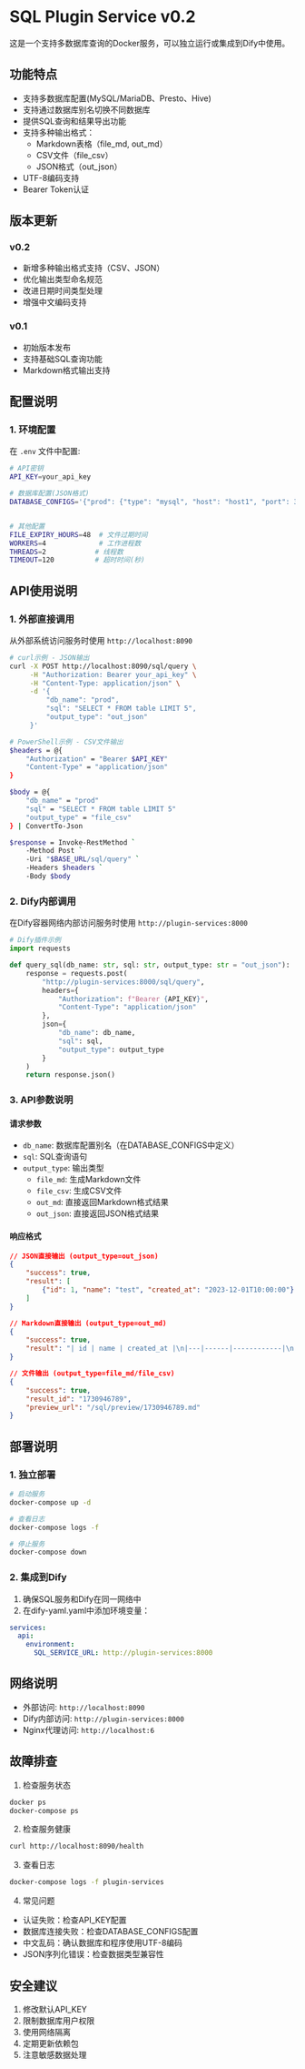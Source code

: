 # SQL Plugin Service v0.2

这是一个支持多数据库查询的Docker服务，可以独立运行或集成到Dify中使用。

## 功能特点
- 支持多数据库配置(MySQL/MariaDB、Presto、Hive)
- 支持通过数据库别名切换不同数据库
- 提供SQL查询和结果导出功能
- 支持多种输出格式：
  - Markdown表格（file_md, out_md）
  - CSV文件（file_csv）
  - JSON格式（out_json）
- UTF-8编码支持
- Bearer Token认证

## 版本更新
### v0.2
- 新增多种输出格式支持（CSV、JSON）
- 优化输出类型命名规范
- 改进日期时间类型处理
- 增强中文编码支持

### v0.1
- 初始版本发布
- 支持基础SQL查询功能
- Markdown格式输出支持

## 配置说明

### 1. 环境配置
在 `.env` 文件中配置:
```bash
# API密钥
API_KEY=your_api_key

# 数据库配置(JSON格式)
DATABASE_CONFIGS='{"prod": {"type": "mysql", "host": "host1", "port": 3306, "user": "user1", "password": "pass1"}}'


# 其他配置
FILE_EXPIRY_HOURS=48  # 文件过期时间
WORKERS=4             # 工作进程数
THREADS=2            # 线程数
TIMEOUT=120          # 超时时间(秒)
```

## API使用说明

### 1. 外部直接调用
从外部系统访问服务时使用 `http://localhost:8090`

```bash
# curl示例 - JSON输出
curl -X POST http://localhost:8090/sql/query \
     -H "Authorization: Bearer your_api_key" \
     -H "Content-Type: application/json" \
     -d '{
         "db_name": "prod",
         "sql": "SELECT * FROM table LIMIT 5",
         "output_type": "out_json"
     }'

# PowerShell示例 - CSV文件输出
$headers = @{
    "Authorization" = "Bearer $API_KEY"
    "Content-Type" = "application/json"
}

$body = @{
    "db_name" = "prod"
    "sql" = "SELECT * FROM table LIMIT 5"
    "output_type" = "file_csv"
} | ConvertTo-Json

$response = Invoke-RestMethod `
    -Method Post `
    -Uri "$BASE_URL/sql/query" `
    -Headers $headers `
    -Body $body
```

### 2. Dify内部调用
在Dify容器网络内部访问服务时使用 `http://plugin-services:8000`

```python
# Dify插件示例
import requests

def query_sql(db_name: str, sql: str, output_type: str = "out_json"):
    response = requests.post(
        "http://plugin-services:8000/sql/query",
        headers={
            "Authorization": f"Bearer {API_KEY}",
            "Content-Type": "application/json"
        },
        json={
            "db_name": db_name,
            "sql": sql,
            "output_type": output_type
        }
    )
    return response.json()
```

### 3. API参数说明

#### 请求参数
- `db_name`: 数据库配置别名（在DATABASE_CONFIGS中定义）
- `sql`: SQL查询语句
- `output_type`: 输出类型
  - `file_md`: 生成Markdown文件
  - `file_csv`: 生成CSV文件
  - `out_md`: 直接返回Markdown格式结果
  - `out_json`: 直接返回JSON格式结果

#### 响应格式
```json
// JSON直接输出 (output_type=out_json)
{
    "success": true,
    "result": [
        {"id": 1, "name": "test", "created_at": "2023-12-01T10:00:00"}
    ]
}

// Markdown直接输出 (output_type=out_md)
{
    "success": true,
    "result": "| id | name | created_at |\n|---|------|------------|\n| 1 | test | 2023-12-01 |"
}

// 文件输出 (output_type=file_md/file_csv)
{
    "success": true,
    "result_id": "1730946789",
    "preview_url": "/sql/preview/1730946789.md"
}
```

## 部署说明

### 1. 独立部署
```bash
# 启动服务
docker-compose up -d

# 查看日志
docker-compose logs -f

# 停止服务
docker-compose down
```

### 2. 集成到Dify
1. 确保SQL服务和Dify在同一网络中
2. 在dify-yaml.yaml中添加环境变量：
```yaml
services:
  api:
    environment:
      SQL_SERVICE_URL: http://plugin-services:8000
```

## 网络说明
- 外部访问: `http://localhost:8090`
- Dify内部访问: `http://plugin-services:8000`
- Nginx代理访问: `http://localhost:6`

## 故障排查
1. 检查服务状态
```bash
docker ps
docker-compose ps
```

2. 检查服务健康
```bash
curl http://localhost:8090/health
```

3. 查看日志
```bash
docker-compose logs -f plugin-services
```

4. 常见问题
- 认证失败：检查API_KEY配置
- 数据库连接失败：检查DATABASE_CONFIGS配置
- 中文乱码：确认数据库和程序使用UTF-8编码
- JSON序列化错误：检查数据类型兼容性

## 安全建议
1. 修改默认API_KEY
2. 限制数据库用户权限
3. 使用网络隔离
4. 定期更新依赖包
5. 注意敏感数据处理
